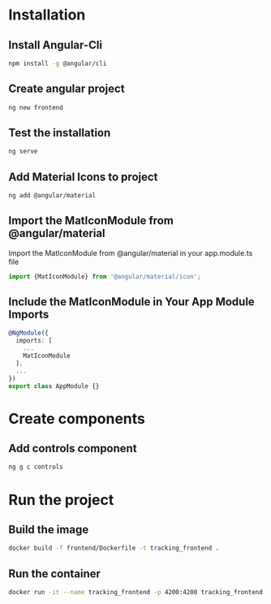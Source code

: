 # Installation

## Install Angular-Cli    
```bash
npm install -g @angular/cli
```    
## Create angular project
```bash
ng new frontend
```   
## Test the installation
```bash
ng serve
```    
## Add Material Icons to project
```bash
ng add @angular/material 
```
## Import the MatIconModule from @angular/material
Import the MatIconModule from @angular/material in your app.module.ts file    
```typescript
import {MatIconModule} from '@angular/material/icon';
```
## Include the MatIconModule in Your App Module Imports 
```typescript
@NgModule({
  imports: [ 
    ... 
    MatIconModule 
  ], 
  ... 
}) 
export class AppModule {}
```


# Create components

## Add controls component
```bash
ng g c controls
```

# Run the project

## Build the image
```bash
docker build -f frontend/Dockerfile -t tracking_frontend .
```

## Run the container
```bash
docker run -it --name tracking_frontend -p 4200:4200 tracking_frontend
```